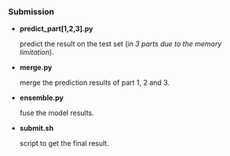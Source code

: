 ### Submission

- **predict_part[1,2,3].py**

	predict the result on the test set (*in 3 parts due to the memory limitation*).

- **merge.py**

	merge the prediction results of part 1, 2 and 3.

- **ensemble.py**

	fuse the model results.

- **submit.sh**

	script to get the final result.
